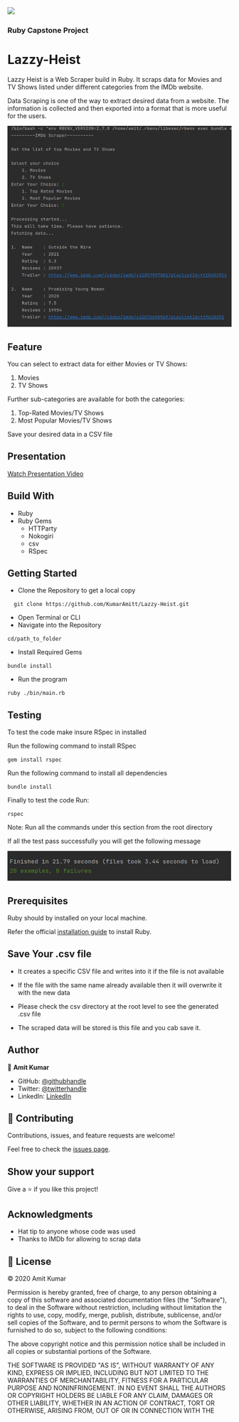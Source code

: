 ![](https://img.shields.io/badge/Microverse-blueviolet)

### Ruby Capstone Project
# Lazzy-Heist

Lazzy Heist is a Web Scraper build in Ruby. It scraps data for Movies and TV Shows listed under different categories from
the IMDb website.

Data Scraping is one of the way to extract desired data from a website. The information is collected and then exported into a format that is more useful for the users.

![screenshot](./Images/Scraper.png)

## Feature
You can select to extract data for either Movies or TV Shows:
1. Movies
2. TV Shows

Further sub-categories are available for both the categories:

1. Top-Rated Movies/TV Shows
2. Most Popular Movies/TV Shows

Save your desired data in a CSV file

## Presentation

[Watch Presentation Video](https://www.loom.com/share/24f2fbd839bc40aba43a473ff9753baa?sharedAppSource=personal_library)

## Build With
* Ruby
* Ruby Gems
    * HTTParty
    * Nokogiri
    * csv
    * RSpec
    
## Getting Started
* Clone the Repository to get a local copy
```
  git clone https://github.com/KumarAmitt/Lazzy-Heist.git
```
* Open Terminal or CLI 
* Navigate into the Repository
```bigquery
cd/path_to_folder
```
* Install Required Gems
```bigquery
bundle install
```
* Run the program 
```bigquery
ruby ./bin/main.rb
```
## Testing
To test the code make insure RSpec in installed

Run the following command to install RSpec
```bigquery
gem install rspec
```
Run the following command to install all dependencies
```bigquery
bundle install
```
Finally to test the code Run:
```bigquery
rspec
```
Note: Run all the commands under this section from the root directory

If all the test pass successfully you will get the following message

![screenshot](./Images/testing.png)

## Prerequisites
Ruby should by installed on your local machine.

Refer the official [installation guide](https://www.ruby-lang.org/en/documentation/installation/) to install Ruby.

## Save Your .csv file

* It creates a specific CSV file and writes into it if the file is not available

* If the file with the same name already available then it will overwrite it with the new data

* Please check the csv directory at the root level to see the generated .csv file

* The scraped data will be stored is this file and you cab save it.

## Author

👤 **Amit Kumar**

- GitHub: [@githubhandle](https://github.com/KumarAmitt)
- Twitter: [@twitterhandle](https://twitter.com/ArrshAmitt)
- LinkedIn: [LinkedIn](www.linkedin.com/in/kumar-amitt)

## 🤝 Contributing

Contributions, issues, and feature requests are welcome!

Feel free to check the [issues page](https://github.com/KumarAmitt/Lazzy-Heist/issues).

## Show your support

Give a ⭐️ if you like this project!

## Acknowledgments

- Hat tip to anyone whose code was used
- Thanks to IMDb for allowing to scrap data


## 📝 License
&copy; 2020 Amit Kumar

Permission is hereby granted, free of charge, to any person obtaining a copy
of this software and associated documentation files (the "Software"), to deal
in the Software without restriction, including without limitation the rights
to use, copy, modify, merge, publish, distribute, sublicense, and/or sell
copies of the Software, and to permit persons to whom the Software is
furnished to do so, subject to the following conditions:

The above copyright notice and this permission notice shall be included in all
copies or substantial portions of the Software.

THE SOFTWARE IS PROVIDED "AS IS", WITHOUT WARRANTY OF ANY KIND, EXPRESS OR
IMPLIED, INCLUDING BUT NOT LIMITED TO THE WARRANTIES OF MERCHANTABILITY,
FITNESS FOR A PARTICULAR PURPOSE AND NONINFRINGEMENT. IN NO EVENT SHALL THE
AUTHORS OR COPYRIGHT HOLDERS BE LIABLE FOR ANY CLAIM, DAMAGES OR OTHER
LIABILITY, WHETHER IN AN ACTION OF CONTRACT, TORT OR OTHERWISE, ARISING FROM,
OUT OF OR IN CONNECTION WITH THE 
